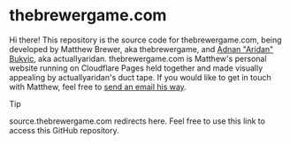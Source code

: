# thebrewergame.com

Hi there! This repository is the source code for thebrewergame.com, being developed by Matthew Brewer, aka thebrewergame, and [Adnan "Aridan" Bukvic](https://aridan.net/), aka actuallyaridan. thebrewergame.com is Matthew's personal website running on Cloudflare Pages held together and made visually appealing by actuallyaridan's duct tape. If you would like to get in touch with Matthew, feel free to [send an email his way](mailto:hello@thebrewergame.com).

> [!TIP]
> source.thebrewergame.com redirects here. Feel free to use this link to access this GitHub repository.
